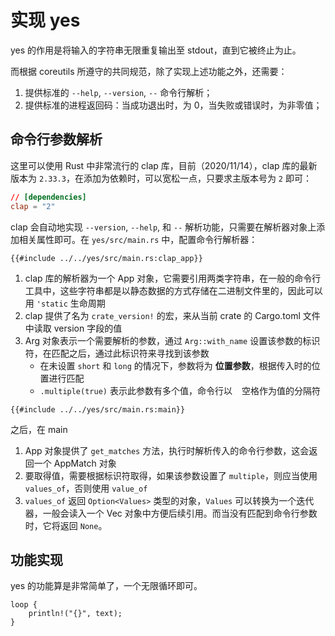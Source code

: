 # 实现 yes

yes 的作用是将输入的字符串无限重复输出至 stdout，直到它被终止为止。

而根据 coreutils 所遵守的共同规范，除了实现上述功能之外，还需要：

1. 提供标准的 `--help`, `--version`, `--` 命令行解析；
2. 提供标准的进程返回码：当成功退出时，为 0，当失败或错误时，为非零值；

## 命令行参数解析

这里可以使用 Rust 中非常流行的 clap 库，目前（2020/11/14），clap 库的最新版本为 `2.33.3`，在添加为依赖时，可以宽松一点，只要求主版本号为 `2` 即可：

```toml
// [dependencies]
clap = "2"
```

clap 会自动地实现 `--version`, `--help`, 和 `--` 解析功能，只需要在解析器对象上添加相关属性即可。在 `yes/src/main.rs` 中，配置命令行解析器：

```rust,ignore
{{#include ../../yes/src/main.rs:clap_app}}
```

1. clap 库的解析器为一个 App 对象，它需要引用两类字符串，在一般的命令行工具中，这些字符串都是以静态数据的方式存储在二进制文件里的，因此可以用 `'static` 生命周期
2. clap 提供了名为 `crate_version!` 的宏，来从当前 crate 的 Cargo.toml 文件中读取 version 字段的值
3. Arg 对象表示一个需要解析的参数，通过 `Arg::with_name` 设置该参数的标识符，在匹配之后，通过此标识符来寻找到该参数
    + 在未设置 `short` 和 `long` 的情况下，参数将为 **位置参数**，根据传入时的位置进行匹配
    + `.multiple(true)` 表示此参数有多个值，命令行以 ` ` 空格作为值的分隔符

```rust,ignore
{{#include ../../yes/src/main.rs:main}}
```

之后，在 main

1. App 对象提供了 `get_matches` 方法，执行时解析传入的命令行参数，这会返回一个 AppMatch 对象
2. 要取得值，需要根据标识符取得，如果该参数设置了 `multiple`，则应当使用 `values_of`，否则使用 `value_of`
3. `values_of` 返回 `Option<Values>` 类型的对象，`Values` 可以转换为一个迭代器，一般会读入一个 Vec 对象中方便后续引用。而当没有匹配到命令行参数时，它将返回 `None`。

## 功能实现

yes 的功能算是非常简单了，一个无限循环即可。

```rust,ignore
loop {
    println!("{}", text);
}
```